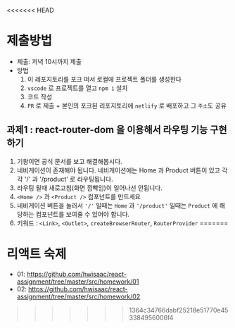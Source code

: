 <<<<<<< HEAD
# 제출방법
- 제출: 저녁 10시까지 제출
- 방법
   1. 이 레포지토리를 포크 떠서 로컬에 프로젝트 폴더를 생성한다
   2. `vscode` 로 프로젝트를 열고 `npm i` 설치
   3. 코드 작성
   4. `PR` 로 제출 + 본인의 포크된 리포지토리에 `netlify` 로 배포하고 그 `주소`도 공유

## 과제1 : react-router-dom 을 이용해서 라우팅 기능 구현하기

1. 기왕이면 공식 문서를 보고 해결해봅시다.
2. 네비게이션이 존재해야 됩니다. 네비게이션에는 Home 과 Product 버튼이 있고 각각 '/' 과 '/product' 로 라우팅됩니다.
3. 라우팅 될때 새로고침(화면 깜빡임)이 일어나선 안됩니다.
4. `<Home />` 과 `<Product />` 컴포넌트를 만드세요
5. 네비게이션 버튼을 눌러서 `'/'` 일때는 `Home` 과 `'/product'` 일때는 `Product` 에 해당하는 컴포넌트를 보여줄 수 있어야 합니다.
6. 키워드 : `<Link>`, `<Outlet>`, `createBrowserRouter`, `RouterProvider`
=======
# 리액트 숙제
- 01: https://github.com/hwisaac/react-assignment/tree/master/src/homework/01
- 02: https://github.com/hwisaac/react-assignment/tree/master/src/homework/02
>>>>>>> 1364c34766dabf25218e51770e453384956006f4

